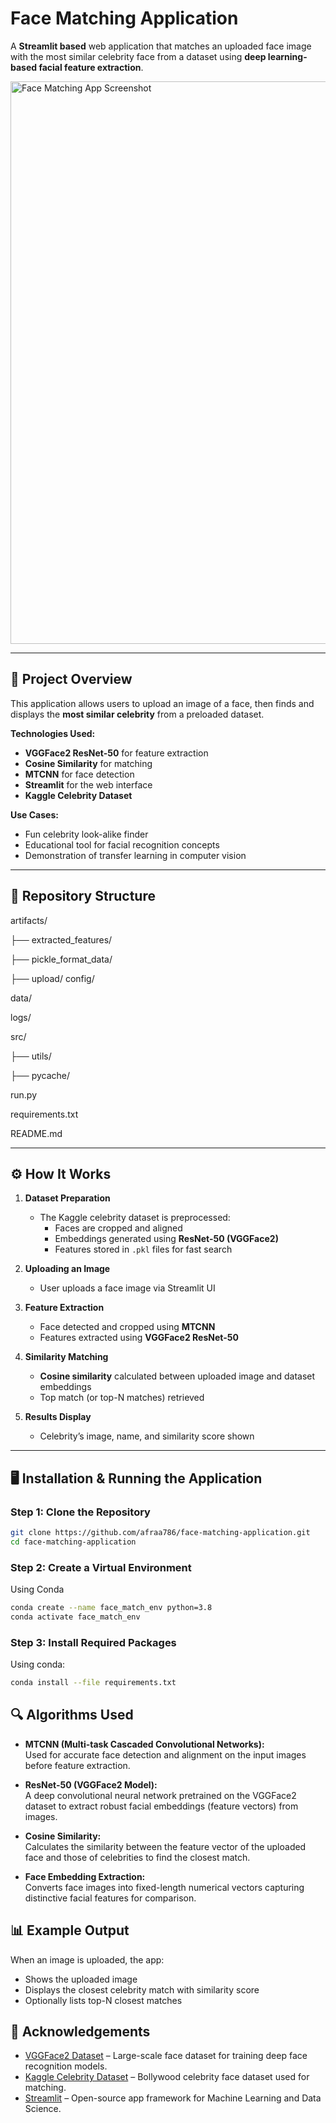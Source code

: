 # Face Matching Application

A **Streamlit based** web application that matches an uploaded face image with the most similar celebrity face from a dataset using **deep learning-based facial feature extraction**.

<img width="1600" height="900" alt="Face Matching App Screenshot" src="https://github.com/user-attachments/assets/c6c6df9f-f223-4286-bc1d-15f1a711ae1b" />

---

## 📌 Project Overview
This application allows users to upload an image of a face, then finds and displays the **most similar celebrity** from a preloaded dataset.

**Technologies Used:**
- **VGGFace2 ResNet-50** for feature extraction
- **Cosine Similarity** for matching
- **MTCNN** for face detection
- **Streamlit** for the web interface
- **Kaggle Celebrity Dataset**

**Use Cases:**
- Fun celebrity look-alike finder
- Educational tool for facial recognition concepts
- Demonstration of transfer learning in computer vision

---

## 📂 Repository Structure

artifacts/

├── extracted_features/

├── pickle_format_data/

├── upload/
config/

data/

logs/

src/

├── utils/

├── pycache/

run.py

requirements.txt

README.md

---

## ⚙️ How It Works

1. **Dataset Preparation**
   - The Kaggle celebrity dataset is preprocessed:
     - Faces are cropped and aligned
     - Embeddings generated using **ResNet-50 (VGGFace2)**
     - Features stored in `.pkl` files for fast search

2. **Uploading an Image**
   - User uploads a face image via Streamlit UI

3. **Feature Extraction**
   - Face detected and cropped using **MTCNN**
   - Features extracted using **VGGFace2 ResNet-50**

4. **Similarity Matching**
   - **Cosine similarity** calculated between uploaded image and dataset embeddings
   - Top match (or top-N matches) retrieved

5. **Results Display**
   - Celebrity’s image, name, and similarity score shown

---

## 🖥️ Installation & Running the Application

### Step 1: Clone the Repository
```bash
git clone https://github.com/afraa786/face-matching-application.git
cd face-matching-application
```

### Step 2: Create a Virtual Environment 
Using Conda
```bash
conda create --name face_match_env python=3.8
conda activate face_match_env
```

### Step 3: Install Required Packages
Using conda:
```bash
conda install --file requirements.txt
```
## 🔍 Algorithms Used

- **MTCNN (Multi-task Cascaded Convolutional Networks):**  
  Used for accurate face detection and alignment on the input images before feature extraction.

- **ResNet-50 (VGGFace2 Model):**  
  A deep convolutional neural network pretrained on the VGGFace2 dataset to extract robust facial embeddings (feature vectors) from images.

- **Cosine Similarity:**  
  Calculates the similarity between the feature vector of the uploaded face and those of celebrities to find the closest match.

- **Face Embedding Extraction:**  
  Converts face images into fixed-length numerical vectors capturing distinctive facial features for comparison.

## 📊 Example Output

When an image is uploaded, the app:

- Shows the uploaded image
- Displays the closest celebrity match with similarity score
- Optionally lists top-N closest matches


## 🙌 Acknowledgements
- [VGGFace2 Dataset](https://www.robots.ox.ac.uk/~vgg/data/vgg_face2/) – Large-scale face dataset for training deep face recognition models.
- [Kaggle Celebrity Dataset](https://www.kaggle.com/datasets/sroy93/bollywood-celeb-localized-face-dataset-extended) – Bollywood celebrity face dataset used for matching.
- [Streamlit](https://streamlit.io/) – Open-source app framework for Machine Learning and Data Science.


